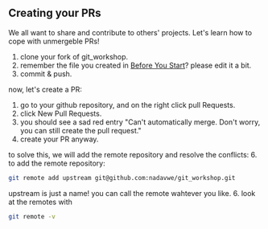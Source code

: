 ## Creating your PRs

We all want to share and contribute to others' projects.
Let's learn how to cope with unmergeble PRs!

1. clone your fork of git_workshop.
2. remember the file you created in <a href="https://github.com/nadavwe/git_workshop#before-you-start">Before You Start</a>? please edit it a bit.
3. commit & push.

now, let's create a PR:
  1. go to your github repository, and on the right click pull Requests. 
  5. click New Pull Requests.
  6. you should see a sad red entry "Can't automatically merge. Don't worry, you can still create the pull request."
  7. create your PR anyway.

to solve this, we will add the remote repository and resolve the conflicts:
  6. to add the remote repository:
```bash
git remote add upstream git@github.com:nadavwe/git_workshop.git
```
  upstream is just a name! you can call the remote wahtever you like.
  6. look at the remotes with
```bash
git remote -v
```

